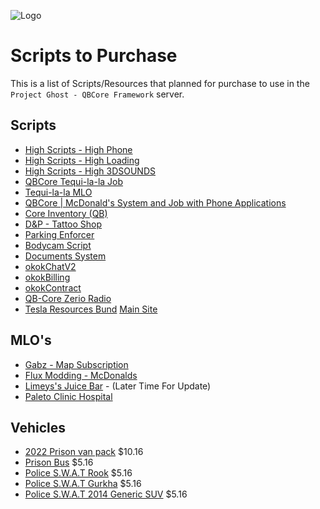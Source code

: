 ![Logo](https://i.imgur.com/pwyqC84.png)



# Scripts to Purchase
This is a list of Scripts/Resources that planned for purchase to use in the `Project Ghost - QBCore Framework` server.


## Scripts

- [High Scripts - High Phone](https://www.high-scripts.com/package/4696722?currency=USD)
- [High Scripts - High Loading](https://www.high-scripts.com/package/4800409)
- [High Scripts - High 3DSOUNDS](https://www.high-scripts.com/package/5035810)
- [QBCore Tequi-la-la Job](https://jimathy666.tebex.io/package/4912104)
- [Tequi-la-la MLO](https://hassarics-maps.tebex.io/package/4441821?currency=USD)
- [QBCore | McDonald's System and Job with Phone Applications](https://summit-store.tebex.io/package/5075572)
- [Core Inventory (QB)](https://www.c8re.store/package/5121548)
- [D&P - Tattoo Shop](https://dp-store.tebex.io/package/4958467?currency=USD)
- [Parking Enforcer](https://kuzquality.com/package/4992726)
- [Bodycam Script](https://snipe.tebex.io/package/4809917)
- [Documents System](https://legendary-team.tebex.io/package/4365691)
- [okokChatV2](https://okok.tebex.io/package/4967999)
- [okokBilling](https://okok.tebex.io/package/4724911)
- [okokContract](https://okok.tebex.io/package/5044425)
- [QB-Core Zerio Radio](https://store.zerio-scripts.com/package/4998461)
- [Tesla Resources Bund](https://playlolly.tebex.io/package/5112146) [Main Site](https://www.playlolly.net/)

## MLO's

- [Gabz - Map Subscription](https://fivem.gabzv.com/category/subscription)
- [Flux Modding - McDonalds](https://flux-modding.tebex.io/package/4768908)
- [Limeys's Juice Bar](https://hanestudios.tebex.io/package/4527096) - (Later Time For Update)
- [Paleto Clinic Hospital](https://igro45.tebex.io/package/5127450?currency=USD)

## Vehicles

- [2022 Prison van pack](https://troopercorentin.com/products/2022-prison-van-pack?variant=40910566686925) $10.16
- [Prison Bus](https://troopercorentin.com/products/prison-bus) $5.16
- [Police S.W.A.T Rook](https://troopercorentin.com/products/police-rook) $5.16
- [Police S.W.A.T Gurkha](https://troopercorentin.com/products/police-s-w-a-t-gurkha) $5.16
- [Police S.W.A.T 2014 Generic SUV](https://troopercorentin.com/products/police-s-w-a-t-2014-generic-suv) $5.16
